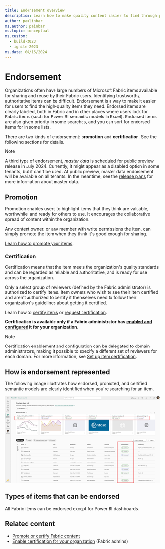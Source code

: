 ```yaml
---
title: Endorsement overview
description: Learn how to make quality content easier to find through promotion or certification.
author: paulinbar
ms.author: painbar
ms.topic: conceptual
ms.custom:
  - build-2023
  - ignite-2023
ms.date: 06/16/2024
---
```


# Endorsement

Organizations often have large numbers of Microsoft Fabric items available for sharing and reuse by their Fabric users. Identifying trustworthy, authoritative items can be difficult. Endorsement is a way to make it easier for users to find the high-quality items they need. Endorsed items are clearly labeled, both in Fabric and in other places where users look for Fabric items (such for Power BI semantic models in Excel). Endorsed items are also given priority in some searches, and you can sort for endorsed items for in some lists.

There are two kinds of endorsement: **promotion** and **certification**. See the following sections for details.

> [!NOTE]
> A third type of endorsement, *master data* is scheduled for public preview release in July 2024. Currently, it might appear as a disabled option in some tenants, but it can't be used. At public preview, master data endorsement will be available on all tenants. In the meantime, see the [release plans](../release-plan/admin-governance.md#fabric-items-master-data) for more information about master data.

## Promotion

Promotion enables users to highlight items that they think are valuable, worthwhile, and ready for others to use. It encourages the collaborative spread of content within the organization.

Any content owner, or any member with write permissions the item, can simply promote the item when they think it's good enough for sharing.

[Learn how to promote your items](../get-started/endorsement-promote-certify.md#promote-items).

### Certification

Certification means that the item meets the organization's quality standards and can be regarded as reliable and authoritative, and is ready for use across the organization.

Only a [select group of reviewers (defined by the Fabric administrator)](../admin/endorsement-setup.md) is authorized to certify items. Item owners who wish to see their item certified and aren't authorized to certify it themselves need to follow their organization's guidelines about getting it certified.

Learn how to [certify items](../get-started/endorsement-promote-certify.md#certify-items) or [request certification](../get-started/../get-started/endorsement-promote-certify.md#request-item-certification).

**Certification is available only if a Fabric administrator has [enabled and configured](../admin/endorsement-setup.md) it for your organization**.

> [!NOTE]
> Certification enablement and configuration can be delegated to domain administrators, making it possible to specify a different set of reviewers for each domain. For more information, see [Set up item certification](../admin/endorsement-setup.md).

## How is endorsement represented

The following image illustrates how endorsed, promoted, and certified semantic models are clearly identified when you're searching for an item.

[ ![Screenshot of endorsed semantic models in a semantic model selection dialog.](media/endorsement-overview/endorsement-data-hub.png)](media/endorsement-overview/endorsement-data-hub.png#lightbox)

## Types of items that can be endorsed

All Fabric items can be endorsed except for Power BI dashboards.

## Related content

* [Promote or certify Fabric content](../get-started/endorsement-promote-certify.md)
* [Enable certification for your organization](../admin/endorsement-setup.md) (Fabric admins)
